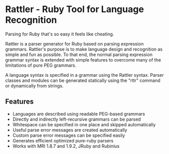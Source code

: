 # Rattler - Ruby Tool for Language Recognition

Parsing for Ruby that's so easy it feels like cheating.

Rattler is a parser generator for Ruby based on parsing expression grammars.
Rattler's purpose is to make language design and recognition as simple and fun
as possible. To that end, the normal parsing expression grammar syntax is
extended with simple features to overcome many of the limitations of pure
PEG grammars.

A language syntax is specified in a grammar using the Rattler syntax. Parser
classes and modules can be generated statically using the "rtlr" command or
dynamically from strings.

## Features

* Languages are described using readable PEG-based grammars
* Directly and indirectly left-recursive grammars can be parsed
* Whitespace can be specified in one place and skipped automatically
* Useful parse error messages are created automatically
* Custom parse error messages can be specified easily
* Generates efficient optimized pure-ruby parsers
* Works with MRI 1.8.7 and 1.9.2, JRuby and Rubinius
